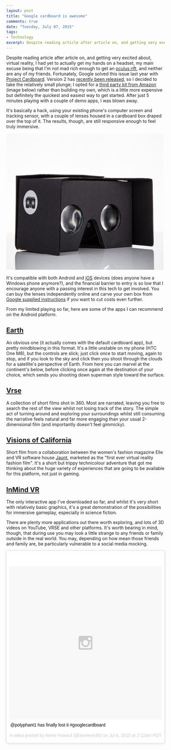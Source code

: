 ```yaml
---
layout: post
title: "Google cardboard is awesome"
comments: true
date: "Tuesday, July 07, 2015"
tags:
- Technology
excerpt: Despite reading article after article on, and getting very excited about, virtual reality, I had yet to actually get my hands on a headset. Fortunately, Google solved this issue last year with Project Cardboard; Version 2 has recently been released, so I decided to take the relatively small plunge and grab a headset.
---
```


Despite reading article after article on, and getting very excited about, virtual reality, I had yet to actually get my hands on a headset, my main excuse being that I'm not mad rich enough to get an [oculus rift](https://www.oculus.com/en-us/), and neither are any of my friends. Fortunately, Google solved this issue last year with [Project Cardboard](https://www.google.com/get/cardboard/). Version 2 has [recently been released](http://www.theverge.com/2015/5/28/8662873/google-cardboard-virtual-reality-io-2015), so I decided to take the relatively small plunge; I opted for a [third party kit from Amazon](http://www.amazon.co.uk/v2-0-AM-CARDBOARD%C2%AE-CARDBOARD-KIT/dp/B00YF5Z14Q/ref=sr_1_1?ie=UTF8&qid=1436272561&sr=8-1&keywords=google+cardboard+2) (image below) rather than building my own, which is a little more expensive but definitely the quickest and easiest way to get started. After just 5 minutes playing with a couple of demo apps, I was blown away.

It's basically a hack, using your existing phone's computer screen and tracking sensor, with a couple of lenses housed in a cardboard box draped over the top of it. The results, though, are still responsive enough to feel truly immersive.

<a href="/assets/google-cardboard.jpg" data-lightbox="Google Cardboard" data-title="Google Cardboard">
  <img src="/assets/google-cardboard.jpg" title="Google Cardboard">
</a>

It's compatible with both Android and [iOS](https://itunes.apple.com/gb/app/google-cardboard/id987962261?mt=8) devices (does anyone have a Windows phone anymore?), and the financial barrier to entry is so low that I encourage anyone with a passing interest in this tech to get involved. You can buy the lenses independently online and carve your own box from [Google supplied instructions](https://www.google.com/get/cardboard/get-cardboard/) if you want to cut costs even further.

From my limited playing so far, here are some of the apps I can recommend on the Android platform.

## [Earth](https://play.google.com/store/apps/details?id=com.google.samples.apps.cardboarddemo&hl=en_GB)
An obvious one (it actually comes with the default cardboard app), but pretty mindblowing in this format. It's a little unstable on my phone (HTC One M8), but the controls are slick; just click once to start moving, again to stop, and if you look to the sky and click then you shoot through the clouds for a satellite's perspective of Earth. From here you can marvel at the continent's below, before clicking once again at the destination of your choice, which sends you shooting down superman style toward the surface.

## [Vrse](https://play.google.com/store/apps/details?id=com.shakingearthdigital.vrsecardboard&hl=en_GB)
A collection of short films shot in 360. Most are narrated, leaving you free to search the rest of the view whilst not losing track of the story. The simple act of turning around and exploring your surroundings whilst still consuming the narrative feels natural and far more engaging than your usual 2-dimensional film (and importantly doesn't feel gimmicky).

## [Visions of California](https://play.google.com/store/apps/details?id=com.jauntvr.preview.sfam&hl=en_GB)
Short film from a collaboration between the women's fashion magazine Elle and VR software house [Jaunt](http://www.jauntvr.com/#about), marketed as the "first ever virtual reality fashion film". It's a short but trippy technicolour adventure that got me thinking about the huge variety of experiences that are going to be available for this platform, not just in gaming.

## [InMind VR](https://play.google.com/store/apps/details?id=com.nivalvr.inmind&hl=en_GB)
The only interactive app I've downloaded so far, and whilst it's very short with relatively basic graphics, it's a great demonstration of the possibilities for immersive gameplay, especially in science fiction.

There are plenty more applications out there worth exploring, and lots of 3D videos on YouTube, VRSE and other platforms. It's worth bearing in mind, though, that during use you may look a little strange to any friends or family outside in the real world. You may, depending on how mean those friends and family are, be particularly vulnerable to a social media mocking.

<blockquote class="instagram-media" data-instgrm-captioned data-instgrm-version="4" style=" background:#FFF; border:0; border-radius:3px; box-shadow:0 0 1px 0 rgba(0,0,0,0.5),0 1px 10px 0 rgba(0,0,0,0.15); margin: 1px; max-width:658px; padding:0; width:99.375%; width:-webkit-calc(100% - 2px); width:calc(100% - 2px);"><div style="padding:8px;"> <div style=" background:#F8F8F8; line-height:0; margin-top:40px; padding:50% 0; text-align:center; width:100%;"> <div style=" background:url(data:image/png;base64,iVBORw0KGgoAAAANSUhEUgAAACwAAAAsCAMAAAApWqozAAAAGFBMVEUiIiI9PT0eHh4gIB4hIBkcHBwcHBwcHBydr+JQAAAACHRSTlMABA4YHyQsM5jtaMwAAADfSURBVDjL7ZVBEgMhCAQBAf//42xcNbpAqakcM0ftUmFAAIBE81IqBJdS3lS6zs3bIpB9WED3YYXFPmHRfT8sgyrCP1x8uEUxLMzNWElFOYCV6mHWWwMzdPEKHlhLw7NWJqkHc4uIZphavDzA2JPzUDsBZziNae2S6owH8xPmX8G7zzgKEOPUoYHvGz1TBCxMkd3kwNVbU0gKHkx+iZILf77IofhrY1nYFnB/lQPb79drWOyJVa/DAvg9B/rLB4cC+Nqgdz/TvBbBnr6GBReqn/nRmDgaQEej7WhonozjF+Y2I/fZou/qAAAAAElFTkSuQmCC); display:block; height:44px; margin:0 auto -44px; position:relative; top:-22px; width:44px;"></div></div> <p style=" margin:8px 0 0 0; padding:0 4px;"> <a href="https://instagram.com/p/4ygnXPp-vZ/" style=" color:#000; font-family:Arial,sans-serif; font-size:14px; font-style:normal; font-weight:normal; line-height:17px; text-decoration:none; word-wrap:break-word;" target="_top">@polyphant1 has finally lost it #googlecardboard</a></p> <p style=" color:#c9c8cd; font-family:Arial,sans-serif; font-size:14px; line-height:17px; margin-bottom:0; margin-top:8px; overflow:hidden; padding:8px 0 7px; text-align:center; text-overflow:ellipsis; white-space:nowrap;">A video posted by Annie howard (@annievic90) on <time style=" font-family:Arial,sans-serif; font-size:14px; line-height:17px;" datetime="2015-07-06T09:12:07+00:00">Jul 6, 2015 at 2:12am PDT</time></p></div></blockquote>
<script async defer src="//platform.instagram.com/en_US/embeds.js"></script>
